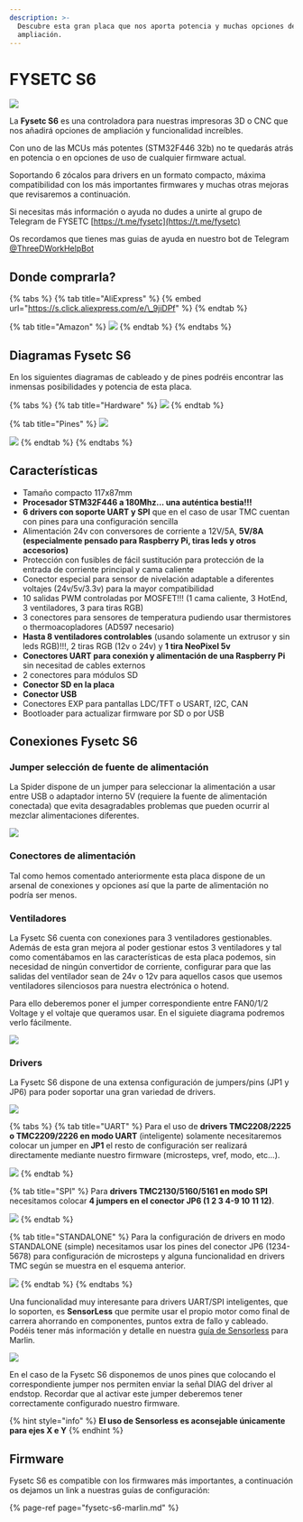 ```yaml
---
description: >-
  Descubre esta gran placa que nos aporta potencia y muchas opciones de
  ampliación.
---
```


# FYSETC S6

![](../../../../../.gitbook/assets/image%20%28100%29.png)

La **Fysetc S6** es una controladora para nuestras impresoras 3D o CNC que nos añadirá opciones de ampliación y funcionalidad increíbles. 

Con uno de las MCUs más potentes \(STM32F446 32b\) no te quedarás atrás en potencia o en opciones de uso de cualquier firmware actual.

Soportando 6 zócalos para drivers en un formato compacto, máxima compatibilidad con los más importantes firmwares y muchas otras mejoras que revisaremos a continuación.

Si necesitas más información o ayuda no dudes a unirte al grupo de Telegram de FYSETC [https://t.me/fysetc](https://t.me/fysetc)‌

Os recordamos que tienes mas guias de ayuda en nuestro bot de Telegram [@ThreeDWorkHelpBot](https://t.me/ThreeDWorkHelpBot)

## Donde comprarla?

{% tabs %}
{% tab title="AliExpress" %}
{% embed url="https://s.click.aliexpress.com/e/\_9jiDPf" %}
{% endtab %}

{% tab title="Amazon" %}
![](../../../../../.gitbook/assets/image%20%28102%29.png)
{% endtab %}
{% endtabs %}

## Diagramas Fysetc S6

En los siguientes diagramas de cableado y de pines podréis encontrar las inmensas posibilidades y potencia de esta placa.

{% tabs %}
{% tab title="Hardware" %}
![](../../../../../.gitbook/assets/image%20%28105%29.png)
{% endtab %}

{% tab title="Pines" %}
![](../../../../../.gitbook/assets/image%20%28107%29.png)

![](../../../../../.gitbook/assets/image%20%28109%29.png)
{% endtab %}
{% endtabs %}

## Características

* Tamaño compacto 117x87mm
* **Procesador STM32F446 a 180Mhz... una auténtica bestia!!!**
* **6 drivers con soporte UART y SPI** que en el caso de usar TMC cuentan con pines para una configuración sencilla
* Alimentación 24v con conversores de corriente a 12V/5A, **5V/8A \(especialmente pensado para Raspberry Pi, tiras leds y otros accesorios\)**
* Protección con fusibles de fácil sustitución para protección de la entrada de corriente principal y cama caliente
* Conector especial para sensor de nivelación adaptable a diferentes voltajes \(24v/5v/3.3v\) para la mayor compatibilidad
* 10 salidas PWM controladas por MOSFET!!!  \(1 cama caliente, 3 HotEnd, 3 ventiladores, 3 para tiras RGB\)
* 3 conectores para sensores de temperatura pudiendo usar thermistores o thermoacopladores \(AD597 necesario\)
* **Hasta 8 ventiladores controlables** \(usando solamente un extrusor y sin leds RGB\)!!!, 2 tiras RGB \(12v o 24v\) y **1 tira NeoPixel 5v**
* **Conectores UART para conexión y alimentación de una Raspberry Pi** sin necesitad de cables externos
* 2 conectores para módulos SD
* **Conector SD en la placa**
* **Conector USB**
* Conectores EXP para pantallas LDC/TFT o USART, I2C, CAN
* Bootloader para actualizar firmware por SD o por USB

## Conexiones Fysetc S6

### Jumper selección de fuente de alimentación

La Spider dispone de un jumper para seleccionar la alimentación a usar entre USB o adaptador interno 5V \(requiere la fuente de alimentación conectada\) que evita desagradables problemas que pueden ocurrir al mezclar alimentaciones diferentes.

![](../../../../../.gitbook/assets/image%20%2898%29.png)

### Conectores de alimentación

Tal como hemos comentado anteriormente esta placa dispone de un arsenal de conexiones y opciones así que la parte de alimentación no podría ser menos.

### Ventiladores

La Fysetc S6 cuenta con conexiones para 3 ventiladores gestionables. Además de esta gran mejora al poder gestionar estos 3 ventiladores y tal como comentábamos en las características de esta placa podemos, sin necesidad de ningún convertidor de corriente, configurar para que las salidas del ventilador sean de 24v o 12v para aquellos casos que usemos ventiladores silenciosos para nuestra electrónica o hotend. 

Para ello deberemos poner el jumper correspondiente entre FAN0/1/2 Voltage y el voltaje que queramos usar. En el siguiete diagrama podremos verlo fácilmente.

![](../../../../../.gitbook/assets/image%20%28112%29.png)

### Drivers

La Fysetc S6 dispone de una extensa configuración de jumpers/pins \(JP1 y JP6\) para poder soportar una gran variedad de drivers.

![](../../../../../.gitbook/assets/image%20%28118%29.png)

{% tabs %}
{% tab title="UART" %}
Para el uso de **drivers TMC2208/2225 o TMC2209/2226 en modo UART** \(inteligente\) solamente necesitaremos colocar un jumper en **JP1** el resto de configuración ser realizará directamente mediante nuestro firmware \(microsteps, vref, modo, etc...\).

![](../../../../../.gitbook/assets/image%20%28113%29.png)
{% endtab %}

{% tab title="SPI" %}
Para **drivers TMC2130/5160/5161 en modo SPI** necesitamos colocar **4 jumpers en el conector JP6 \(1 2 3 4-9 10 11 12\)**.

![](../../../../../.gitbook/assets/image%20%28106%29.png)
{% endtab %}

{% tab title="STANDALONE" %}
Para la configuración de drivers en modo STANDALONE \(simple\) necesitamos usar los pines del conector JP6 \(1234-5678\) para configuración de microsteps y alguna funcionalidad en drivers TMC según se muestra en el esquema anterior.

![](../../../../../.gitbook/assets/image%20%28117%29.png)
{% endtab %}
{% endtabs %}

Una funcionalidad muy interesante para drivers UART/SPI inteligentes, que lo soporten, es **SensorLess** que permite usar el propio motor como final de carrera ahorrando en componentes, puntos extra de fallo y cableado. Podéis tener más información y detalle en nuestra [guía de Sensorless](../../../nivelacion/sensorless-homing-en-marlin.md) para Marlin.

![](../../../../../.gitbook/assets/image%20%28116%29.png)

En el caso de la Fysetc S6 disponemos de unos pines que colocando el correspondiente jumper nos permiten enviar la señal DIAG del driver al endstop. Recordar que al activar este jumper deberemos tener correctamente configurado nuestro firmware.

{% hint style="info" %}
**El uso de Sensorless es aconsejable únicamente para ejes X e Y**
{% endhint %}

## Firmware

Fysetc S6 es compatible con los firmwares más importantes, a continuación os dejamos un link a nuestras guías de configuración:

{% page-ref page="fysetc-s6-marlin.md" %}



